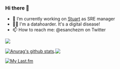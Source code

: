 ### Hi there 👋

<!--
**esanchezm/esanchezm** is a ✨ _special_ ✨ repository because its `README.md` (this file) appears on your GitHub profile.

Here are some ideas to get you started:
- 🌱 I’m currently learning ...
- 👯 I’m looking to collaborate on ...
- 🤔 I’m looking for help with ...
- ⚡ Fun fact: ...
- 💬 Ask me about ...
-->

- 🔭 I’m currently working on [Stuart](https://www.stuart.com) as SRE manager
- 🧑‍💻 I'm a datahoarder. It's a digital disease!
- 📫 How to reach me: @esanchezm on Twitter

![](https://komarev.com/ghpvc/?username=esanchezm)


<a href="https://github.com/anuraghazra/github-readme-stats">
  <img align="center" src="https://github-readme-stats.vercel.app/api?username=esanchezm&show_icons=true&include_all_commits=true&theme=tokyonight" alt="Anurag's github stats" />
</a>
<a href="https://github.com/anuraghazra/github-readme-stats">
  <img align="center" src="https://github-readme-stats.vercel.app/api/top-langs/?username=esanchezm&layout=compact&theme=tokyonight" />
</a>


[![My Last.fm](https://lastfm-recently-played.vercel.app/api?user=esanchezm)](https://www.last.fm/user/esanchezm)

